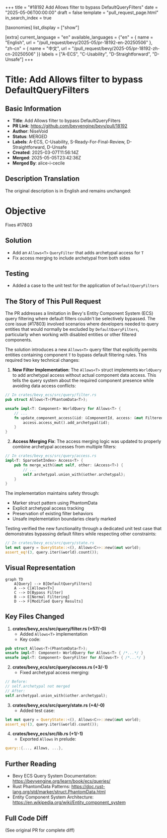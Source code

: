 +++
title = "#18192 Add Allows filter to bypass DefaultQueryFilters"
date = "2025-05-06T00:00:00"
draft = false
template = "pull_request_page.html"
in_search_index = true

[taxonomies]
list_display = ["show"]

[extra]
current_language = "en"
available_languages = {"en" = { name = "English", url = "/pull_request/bevy/2025-05/pr-18192-en-20250506" }, "zh-cn" = { name = "中文", url = "/pull_request/bevy/2025-05/pr-18192-zh-cn-20250506" }}
labels = ["A-ECS", "C-Usability", "D-Straightforward", "D-Unsafe"]
+++

# Title: Add Allows filter to bypass DefaultQueryFilters

## Basic Information
- **Title**: Add Allows filter to bypass DefaultQueryFilters
- **PR Link**: https://github.com/bevyengine/bevy/pull/18192
- **Author**: NiseVoid
- **Status**: MERGED
- **Labels**: A-ECS, C-Usability, S-Ready-For-Final-Review, D-Straightforward, D-Unsafe
- **Created**: 2025-03-07T11:56:14Z
- **Merged**: 2025-05-05T23:42:36Z
- **Merged By**: alice-i-cecile

## Description Translation
The original description is in English and remains unchanged:

# Objective

Fixes #17803 

## Solution

- Add an `Allows<T>` `QueryFilter` that adds archetypal access for `T`
- Fix access merging to include archetypal from both sides

## Testing

- Added a case to the unit test for the application of `DefaultQueryFilters`

## The Story of This Pull Request

The PR addresses a limitation in Bevy's Entity Component System (ECS) query filtering where default filters couldn't be selectively bypassed. The core issue (#17803) involved scenarios where developers needed to query entities that would normally be excluded by `DefaultQueryFilters`, particularly when working with disabled entities or other filtered components.

The solution introduces a new `Allows<T>` query filter that explicitly permits entities containing component `T` to bypass default filtering rules. This required two key technical changes:

1. **New Filter Implementation**: The `Allows<T>` struct implements `WorldQuery` to add archetypal access without actual component data access. This tells the query system about the required component presence while avoiding data access conflicts:

```rust
// In crates/bevy_ecs/src/query/filter.rs
pub struct Allows<T>(PhantomData<T>);

unsafe impl<T: Component> WorldQuery for Allows<T> {
    // ... 
    fn update_component_access(&id: &ComponentId, access: &mut FilteredAccess<ComponentId>) {
        access.access_mut().add_archetypal(id);
    }
}
```

2. **Access Merging Fix**: The access merging logic was updated to properly combine archetypal accesses from multiple filters:

```rust
// In crates/bevy_ecs/src/query/access.rs
impl<T: SparseSetIndex> Access<T> {
    pub fn merge_with(&mut self, other: &Access<T>) {
        // ...
        self.archetypal.union_with(&other.archetypal);
    }
}
```

The implementation maintains safety through:
- Marker struct pattern using PhantomData
- Explicit archetypal access tracking
- Preservation of existing filter behaviors
- Unsafe implementation boundaries clearly marked

Testing verified the new functionality through a dedicated unit test case that demonstrates bypassing default filters while respecting other constraints:

```rust
// In crates/bevy_ecs/src/query/state.rs
let mut query = QueryState::<(), Allows<C>>::new(&mut world);
assert_eq!(3, query.iter(&world).count());
```

## Visual Representation

```mermaid
graph TD
    A[Query] --> B[DefaultQueryFilters]
    A --> C[Allows<T>]
    C --> D[Bypass Filter]
    B --> E[Normal Filtering]
    D --> F[Modified Query Results]
```

## Key Files Changed

1. **crates/bevy_ecs/src/query/filter.rs (+57/-0)**
   - Added `Allows<T>` implementation
   - Key code:
```rust
pub struct Allows<T>(PhantomData<T>);
unsafe impl<T: Component> WorldQuery for Allows<T> { /*...*/ }
unsafe impl<T: Component> QueryFilter for Allows<T> { /*...*/ }
```

2. **crates/bevy_ecs/src/query/access.rs (+3/-1)**
   - Fixed archetypal access merging:
```rust
// Before:
// self.archetypal not merged
// After:
self.archetypal.union_with(&other.archetypal);
```

3. **crates/bevy_ecs/src/query/state.rs (+4/-0)**
   - Added test case:
```rust
let mut query = QueryState::<(), Allows<C>>::new(&mut world);
assert_eq!(3, query.iter(&world).count());
```

4. **crates/bevy_ecs/src/lib.rs (+1/-1)**
   - Exported `Allows` in prelude:
```rust
query::{..., Allows, ...},
```

## Further Reading

- Bevy ECS Query System Documentation: https://bevyengine.org/learn/book/ecs/queries/
- Rust PhantomData Patterns: https://doc.rust-lang.org/std/marker/struct.PhantomData.html
- Entity Component System Architecture: https://en.wikipedia.org/wiki/Entity_component_system

## Full Code Diff
(See original PR for complete diff)